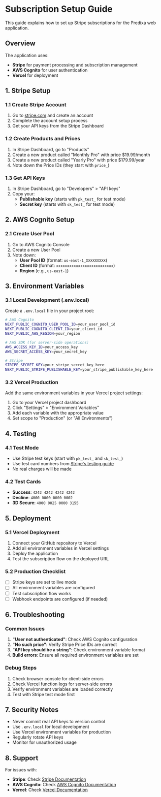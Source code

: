 # Subscription Setup Guide

This guide explains how to set up Stripe subscriptions for the Predixa web application.

## Overview

The application uses:
- **Stripe** for payment processing and subscription management
- **AWS Cognito** for user authentication
- **Vercel** for deployment

## 1. Stripe Setup

### 1.1 Create Stripe Account
1. Go to [stripe.com](https://stripe.com) and create an account
2. Complete the account setup process
3. Get your API keys from the Stripe Dashboard

### 1.2 Create Products and Prices
1. In Stripe Dashboard, go to "Products"
2. Create a new product called "Monthly Pro" with price $19.99/month
3. Create a new product called "Yearly Pro" with price $179.99/year
4. Note down the Price IDs (they start with `price_`)

### 1.3 Get API Keys
1. In Stripe Dashboard, go to "Developers" > "API keys"
2. Copy your:
   - **Publishable key** (starts with `pk_test_` for test mode)
   - **Secret key** (starts with `sk_test_` for test mode)

## 2. AWS Cognito Setup

### 2.1 Create User Pool
1. Go to AWS Cognito Console
2. Create a new User Pool
3. Note down:
   - **User Pool ID** (format: `us-east-1_XXXXXXXXX`)
   - **Client ID** (format: `xxxxxxxxxxxxxxxxxxxxxxxxxx`)
   - **Region** (e.g., `us-east-1`)

## 3. Environment Variables

### 3.1 Local Development (.env.local)
Create a `.env.local` file in your project root:

```bash
# AWS Cognito
NEXT_PUBLIC_COGNITO_USER_POOL_ID=your_user_pool_id
NEXT_PUBLIC_COGNITO_CLIENT_ID=your_client_id
NEXT_PUBLIC_AWS_REGION=your_region

# AWS SDK (for server-side operations)
AWS_ACCESS_KEY_ID=your_access_key
AWS_SECRET_ACCESS_KEY=your_secret_key

# Stripe
STRIPE_SECRET_KEY=your_stripe_secret_key_here
NEXT_PUBLIC_STRIPE_PUBLISHABLE_KEY=your_stripe_publishable_key_here
```

### 3.2 Vercel Production
Add the same environment variables in your Vercel project settings:
1. Go to your Vercel project dashboard
2. Click "Settings" > "Environment Variables"
3. Add each variable with the appropriate value
4. Set scope to "Production" (or "All Environments")

## 4. Testing

### 4.1 Test Mode
- Use Stripe test keys (start with `pk_test_` and `sk_test_`)
- Use test card numbers from [Stripe's testing guide](https://stripe.com/docs/testing)
- No real charges will be made

### 4.2 Test Cards
- **Success**: `4242 4242 4242 4242`
- **Decline**: `4000 0000 0000 0002`
- **3D Secure**: `4000 0025 0000 3155`

## 5. Deployment

### 5.1 Vercel Deployment
1. Connect your GitHub repository to Vercel
2. Add all environment variables in Vercel settings
3. Deploy the application
4. Test the subscription flow on the deployed URL

### 5.2 Production Checklist
- [ ] Stripe keys are set to live mode
- [ ] All environment variables are configured
- [ ] Test subscription flow works
- [ ] Webhook endpoints are configured (if needed)

## 6. Troubleshooting

### Common Issues
1. **"User not authenticated"**: Check AWS Cognito configuration
2. **"No such price"**: Verify Stripe Price IDs are correct
3. **"API key should be a string"**: Check environment variable format
4. **Build errors**: Ensure all required environment variables are set

### Debug Steps
1. Check browser console for client-side errors
2. Check Vercel function logs for server-side errors
3. Verify environment variables are loaded correctly
4. Test with Stripe test mode first

## 7. Security Notes

- Never commit real API keys to version control
- Use `.env.local` for local development
- Use Vercel environment variables for production
- Regularly rotate API keys
- Monitor for unauthorized usage

## 8. Support

For issues with:
- **Stripe**: Check [Stripe Documentation](https://stripe.com/docs)
- **AWS Cognito**: Check [AWS Cognito Documentation](https://docs.aws.amazon.com/cognito/)
- **Vercel**: Check [Vercel Documentation](https://vercel.com/docs)
